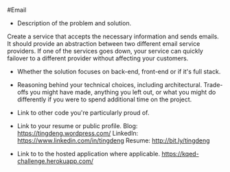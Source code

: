 #Email 


* Description of the problem and solution.

Create a service that accepts the necessary information and sends emails. It should provide an abstraction between two different email service providers. If one of the services goes down, your service can quickly failover to a different provider without affecting your customers.


* Whether the solution focuses on back-end, front-end or if it's full stack.


* Reasoning behind your technical choices, including architectural. Trade-offs
  you might have made, anything you left out, or what you might do differently
  if you were to spend additional time on the project.


* Link to other code you're particularly proud of.


* Link to your resume or public profile.
Blog: https://tingdeng.wordpress.com/
LinkedIn: https://www.linkedin.com/in/tingdeng
Resume: http://bit.ly/tingdeng

* Link to to the hosted application where applicable.
https://kqed-challenge.herokuapp.com/
